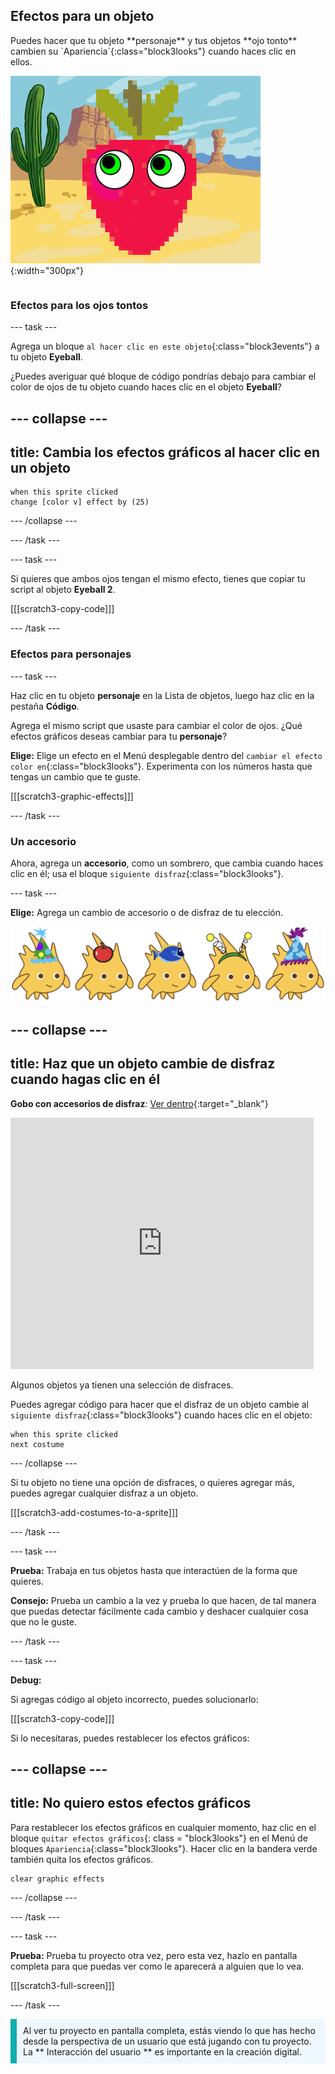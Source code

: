 ## Efectos para un objeto

<div style="display: flex; flex-wrap: wrap">
<div style="flex-basis: 200px; flex-grow: 1; margin-right: 15px;">
Puedes hacer que tu objeto **personaje** y tus objetos **ojo tonto** cambien su `Apariencia`{:class="block3looks"} cuando haces clic en ellos.
</div>
<div>

![Un personaje y ojos con efectos gráficos.](images/character-graphic-effects.png){:width="300px"}    

</div>
</div>

### Efectos para los ojos tontos

--- task ---

Agrega un bloque `al hacer clic en este objeto`{:class="block3events"} a tu objeto **Eyeball**.

¿Puedes averiguar qué bloque de código pondrías debajo para cambiar el color de ojos de tu objeto cuando haces clic en el objeto **Eyeball**?

--- collapse ---
---
title: Cambia los efectos gráficos al hacer clic en un objeto
---

```blocks3
when this sprite clicked  
change [color v] effect by (25)
```

--- /collapse ---

--- /task ---

--- task ---

Si quieres que ambos ojos tengan el mismo efecto, tienes que copiar tu script al objeto **Eyeball 2**.

[[[scratch3-copy-code]]]

--- /task ---

### Efectos para personajes

--- task ---

Haz clic en tu objeto **personaje** en la Lista de objetos, luego haz clic en la pestaña **Código**.

Agrega el mismo script que usaste para cambiar el color de ojos. ¿Qué efectos gráficos deseas cambiar para tu **personaje**?

**Elige:** Elige un efecto en el Menú desplegable dentro del `cambiar el efecto color en`{:class="block3looks"}. Experimenta con los números hasta que tengas un cambio que te guste.

[[[scratch3-graphic-effects]]]

--- /task ---

### Un accesorio

Ahora, agrega un **accesorio**, como un sombrero, que cambia cuando haces clic en él; usa el bloque `siguiente disfraz`{:class="block3looks"}.

--- task ---

**Elige:** Agrega un cambio de accesorio o de disfraz de tu elección.

![Objetos con accesorios.](images/accessory-sprite.png)

--- collapse ---
---
title: Haz que un objeto cambie de disfraz cuando hagas clic en él
---

**Gobo con accesorios de disfraz**: [Ver dentro](https://scratch.mit.edu/projects/496334057/editor){:target="_blank"}
<div class="scratch-preview">
<iframe allowtransparency="true" width="485" height="402" src="https://scratch.mit.edu/projects/embed/496334057/?autostart=false" frameborder="0"></iframe>
</div>

Algunos objetos ya tienen una selección de disfraces.

Puedes agregar código para hacer que el disfraz de un objeto cambie al `siguiente disfraz`{:class="block3looks"} cuando haces clic en el objeto:

```blocks3
when this sprite clicked
next costume
```

--- /collapse ---

Si tu objeto no tiene una opción de disfraces, o quieres agregar más, puedes agregar cualquier disfraz a un objeto.

[[[scratch3-add-costumes-to-a-sprite]]]

--- /task ---

--- task ---

**Prueba:** Trabaja en tus objetos hasta que interactúen de la forma que quieres.

**Consejo:** Prueba un cambio a la vez y prueba lo que hacen, de tal manera que puedas detectar fácilmente cada cambio y deshacer cualquier cosa que no le guste.

--- /task ---

--- task ---

**Debug:**

Si agregas código al objeto incorrecto, puedes solucionarlo:

[[[scratch3-copy-code]]]

Si lo necesitaras, puedes restablecer los efectos gráficos:

--- collapse ---
---
title: No quiero estos efectos gráficos
---

Para restablecer los efectos gráficos en cualquier momento, haz clic en el bloque `quitar efectos gráficos`{: class = "block3looks"} en el Menú de bloques `Apariencia`{:class="block3looks"}. Hacer clic en la bandera verde también quita los efectos gráficos.

```blocks3
clear graphic effects
```
--- /collapse ---

--- /task ---

--- task ---

**Prueba:** Prueba tu proyecto otra vez, pero esta vez, hazlo en pantalla completa para que puedas ver como le aparecerá a alguien que lo vea.

[[[scratch3-full-screen]]]

--- /task ---

<p style="border-left: solid; border-width:10px; border-color: #0faeb0; background-color: aliceblue; padding: 10px;">
Al ver tu proyecto en pantalla completa, estás viendo lo que has hecho desde la perspectiva de un usuario que está jugando con tu proyecto. La ** Interacción del usuario ** es importante en la creación digital. 
</p>


